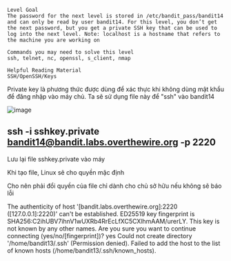 ```
Level Goal
The password for the next level is stored in /etc/bandit_pass/bandit14 and can only be read by user bandit14. For this level, you don’t get the next password, but you get a private SSH key that can be used to log into the next level. Note: localhost is a hostname that refers to the machine you are working on

Commands you may need to solve this level
ssh, telnet, nc, openssl, s_client, nmap

Helpful Reading Material
SSH/OpenSSH/Keys
```

Private key là phương thức được dùng để xác thực khi không dùng mật khẩu để đăng nhập vào máy chủ. Ta sẽ sử dụng file này để "ssh" vào bandit14

![image](https://github.com/user-attachments/assets/194e3926-9ac6-4007-94bb-d2710a8059fd)

## ssh -i sshkey.private bandit14@bandit.labs.overthewire.org -p 2220

Lưu lại file sshkey.private vào máy

Khi tạo file, Linux sẽ cho quyền mặc định

Cho nên phải đổi quyền của file chỉ dành cho chủ sở hữu nếu không sẽ báo lỗi


The authenticity of host '[bandit.labs.overthewire.org]:2220 ([127.0.0.1]:2220)' can't be established.
ED25519 key fingerprint is SHA256:C2ihUBV7ihnV1wUXRb4RrEcLfXC5CXlhmAAM/urerLY.
This key is not known by any other names.
Are you sure you want to continue connecting (yes/no/[fingerprint])? yes
Could not create directory '/home/bandit13/.ssh' (Permission denied).
Failed to add the host to the list of known hosts (/home/bandit13/.ssh/known_hosts).


